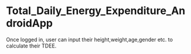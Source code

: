 # Total_Daily_Energy_Expenditure_AndroidApp
 Once logged in, user can input their height,weight,age,gender etc. to calculate their TDEE.
